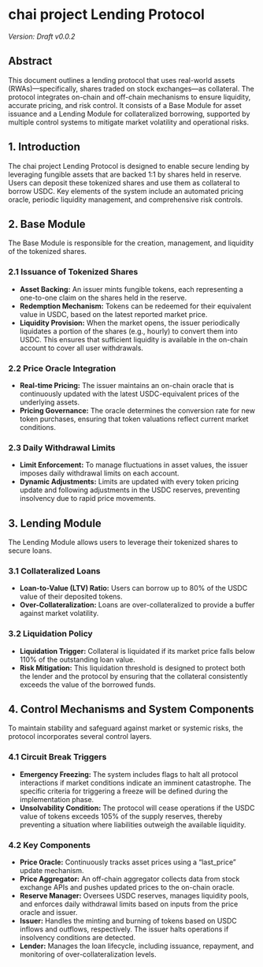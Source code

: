 # chai project Lending Protocol

_Version: Draft v0.0.2_

## Abstract

This document outlines a lending protocol that uses real-world assets (RWAs)—specifically, shares traded on stock exchanges—as collateral. The protocol integrates on-chain and off-chain mechanisms to ensure liquidity, accurate pricing, and risk control. It consists of a Base Module for asset issuance and a Lending Module for collateralized borrowing, supported by multiple control systems to mitigate market volatility and operational risks.

## 1. Introduction

The chai project Lending Protocol is designed to enable secure lending by leveraging fungible assets that are backed 1:1 by shares held in reserve. Users can deposit these tokenized shares and use them as collateral to borrow USDC. Key elements of the system include an automated pricing oracle, periodic liquidity management, and comprehensive risk controls.

## 2. Base Module

The Base Module is responsible for the creation, management, and liquidity of the tokenized shares.

### 2.1 Issuance of Tokenized Shares

- **Asset Backing:** An issuer mints fungible tokens, each representing a one-to-one claim on the shares held in the reserve.
- **Redemption Mechanism:** Tokens can be redeemed for their equivalent value in USDC, based on the latest reported market price.
- **Liquidity Provision:** When the market opens, the issuer periodically liquidates a portion of the shares (e.g., hourly) to convert them into USDC. This ensures that sufficient liquidity is available in the on-chain account to cover all user withdrawals.

### 2.2 Price Oracle Integration

- **Real-time Pricing:** The issuer maintains an on-chain oracle that is continuously updated with the latest USDC-equivalent prices of the underlying assets.
- **Pricing Governance:** The oracle determines the conversion rate for new token purchases, ensuring that token valuations reflect current market conditions.

### 2.3 Daily Withdrawal Limits

- **Limit Enforcement:** To manage fluctuations in asset values, the issuer imposes daily withdrawal limits on each account.
- **Dynamic Adjustments:** Limits are updated with every token pricing update and following adjustments in the USDC reserves, preventing insolvency due to rapid price movements.

## 3. Lending Module

The Lending Module allows users to leverage their tokenized shares to secure loans.

### 3.1 Collateralized Loans

- **Loan-to-Value (LTV) Ratio:** Users can borrow up to 80% of the USDC value of their deposited tokens.
- **Over-Collateralization:** Loans are over-collateralized to provide a buffer against market volatility.

### 3.2 Liquidation Policy

- **Liquidation Trigger:** Collateral is liquidated if its market price falls below 110% of the outstanding loan value.
- **Risk Mitigation:** This liquidation threshold is designed to protect both the lender and the protocol by ensuring that the collateral consistently exceeds the value of the borrowed funds.

## 4. Control Mechanisms and System Components

To maintain stability and safeguard against market or systemic risks, the protocol incorporates several control layers.

### 4.1 Circuit Break Triggers

- **Emergency Freezing:** The system includes flags to halt all protocol interactions if market conditions indicate an imminent catastrophe. The specific criteria for triggering a freeze will be defined during the implementation phase.
- **Unsolvability Condition:** The protocol will cease operations if the USDC value of tokens exceeds 105% of the supply reserves, thereby preventing a situation where liabilities outweigh the available liquidity.

### 4.2 Key Components

- **Price Oracle:** Continuously tracks asset prices using a “last_price” update mechanism.
- **Price Aggregator:** An off-chain aggregator collects data from stock exchange APIs and pushes updated prices to the on-chain oracle.
- **Reserve Manager:** Oversees USDC reserves, manages liquidity pools, and enforces daily withdrawal limits based on inputs from the price oracle and issuer.
- **Issuer:** Handles the minting and burning of tokens based on USDC inflows and outflows, respectively. The issuer halts operations if insolvency conditions are detected.
- **Lender:** Manages the loan lifecycle, including issuance, repayment, and monitoring of over-collateralization levels.